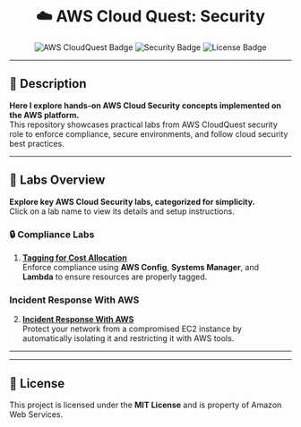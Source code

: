 <h1 align="center">☁️ AWS Cloud Quest: Security</h1>

<p align="center">
  <img src="https://img.shields.io/badge/AWS-CloudQuest-blue" alt="AWS CloudQuest Badge">
  <img src="https://img.shields.io/badge/Security-Labs-green" alt="Security Badge">
  <img src="https://img.shields.io/badge/License-MIT-yellow" alt="License Badge">
</p>

---

## 📝 Description
**Here I explore hands-on AWS Cloud Security concepts implemented on the AWS platform.**  
This repository showcases practical labs from AWS CloudQuest security role to enforce compliance, secure environments, and follow cloud security best practices.

---

## 🚀 Labs Overview
**Explore key AWS Cloud Security labs, categorized for simplicity.**  
Click on a lab name to view its details and setup instructions.

### 🔒 Compliance Labs
1. [**Tagging for Cost Allocation**](#lab-1-tagging-for-cost-allocation)  
   Enforce compliance using **AWS Config**, **Systems Manager**, and **Lambda** to ensure resources are properly tagged.

###  Incident Response With AWS
2. [**Incident Response With AWS**](#lab-2-incident-response)  
   Protect your network from a compromised EC2 instance by automatically isolating it and restricting it with AWS tools.

---


---

## 📜 License
This project is licensed under the **MIT License** and is property of Amazon Web Services.

